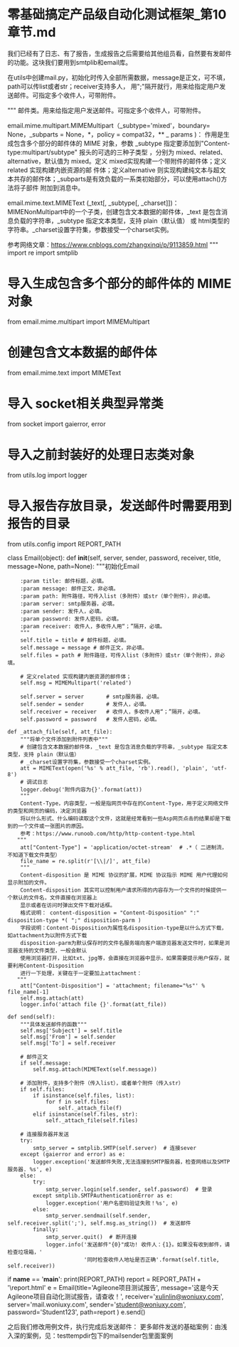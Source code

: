 # 零基础搞定产品级自动化测试框架_第10章节.md

我们已经有了日志、有了报告，生成报告之后需要给其他组员看，自然要有发邮件的功能。这块我们要用到smtplib和email库。

在utils中创建mail.py，初始化时传入全部所需数据，message是正文，可不填，path可以传list或者str；receiver支持多人，
用";"隔开就行，用来给指定用户发送邮件。可指定多个收件人，可带附件。

"""
邮件类。用来给指定用户发送邮件。可指定多个收件人，可带附件。

email.mime.multipart.MIMEMultipart（_subtype='mixed'，boundary= None，_subparts = None，*，policy = compat32，** _ params )：
作用是生成包含多个部分的邮件体的 MIME 对象，参数 _subtype 指定要添加到"Content-type:multipart/subtype" 报头的可选的三种子类型
，分别为 mixed、related、alternative，默认值为 mixed。定义 mixed实现构建一个带附件的邮件体；定义related 实现构建内嵌资源的邮
件体；定义alternative 则实现构建纯文本与超文本共存的邮件体；_subparts是有效负载的一系类初始部分，可以使用attach()方法将子部件
附加到消息中。

email.mime.text.MIMEText (_text[, _subtype[, _charset]])：
MIMENonMultipart中的一个子类，创建包含文本数据的邮件体，_text 是包含消息负载的字符串，_subtype 指定文本类型，支持 plain（默认值）
或 html类型的字符串。_charset设置字符集，参数接受一个charset实例。

参考网络文章：https://www.cnblogs.com/zhangxinqi/p/9113859.html
"""
import re
import smtplib
# 导入生成包含多个部分的邮件体的 MIME 对象
from email.mime.multipart import MIMEMultipart
# 创建包含文本数据的邮件体
from email.mime.text import MIMEText
# 导入 socket相关典型异常类
from socket import gaierror, error
# 导入之前封装好的处理日志类对象
from utils.log import logger
# 导入报告存放目录，发送邮件时需要用到报告的目录
from utils.config import REPORT_PATH


class Email(object):
    def __init__(self, server, sender, password, receiver, title, message=None, path=None):
        """初始化Email

        :param title: 邮件标题，必填。
        :param message: 邮件正文，非必填。
        :param path: 附件路径，可传入list（多附件）或str（单个附件），非必填。
        :param server: smtp服务器，必填。
        :param sender: 发件人，必填。
        :param password: 发件人密码，必填。
        :param receiver: 收件人，多收件人用“；”隔开，必填。
        """
        self.title = title # 邮件标题，必填。
        self.message = message # 邮件正文，非必填。
        self.files = path # 附件路径，可传入list（多附件）或str（单个附件），非必填。

        # 定义related 实现构建内嵌资源的邮件体；
        self.msg = MIMEMultipart('related')

        self.server = server       # smtp服务器，必填。
        self.sender = sender       # 发件人，必填。
        self.receiver = receiver   # 收件人，多收件人用“；”隔开，必填。
        self.password = password   # 发件人密码，必填。

    def _attach_file(self, att_file):
        """将单个文件添加到附件列表中"""
        # 创建包含文本数据的邮件体，_text 是包含消息负载的字符串，_subtype 指定文本类型，支持 plain（默认值）
        # _charset设置字符集，参数接受一个charset实例。
        att = MIMEText(open('%s' % att_file, 'rb').read(), 'plain', 'utf-8')
        # 调试日志
        logger.debug('附件内容为{}'.format(att))
        """
        Content-Type，内容类型，一般是指网页中存在的Content-Type，用于定义网络文件的类型和网页的编码，决定浏览器
        将以什么形式、什么编码读取这个文件，这就是经常看到一些Asp网页点击的结果却是下载到的一个文件或一张图片的原因。
        参考：https://www.runoob.com/http/http-content-type.html
       """
        att["Content-Type"] = 'application/octet-stream'  # .*（ 二进制流，不知道下载文件类型）
        file_name = re.split(r'[\\|/]', att_file)
        """
        Content-disposition 是 MIME 协议的扩展，MIME 协议指示 MIME 用户代理如何显示附加的文件。
        Content-disposition 其实可以控制用户请求所得的内容存为一个文件的时候提供一个默认的文件名，文件直接在浏览器上
        显示或者在访问时弹出文件下载对话框。
        格式说明： content-disposition = "Content-Disposition" ":" disposition-type *( ";" disposition-parm ) 　
        字段说明：Content-Disposition为属性名disposition-type是以什么方式下载，如attachment为以附件方式下载
        disposition-parm为默认保存时的文件名服务端向客户端游览器发送文件时，如果是浏览器支持的文件类型，一般会默认
        使用浏览器打开，比如txt、jpg等，会直接在浏览器中显示，如果需要提示用户保存，就要利用Content-Disposition
        进行一下处理，关键在于一定要加上attachment：
       """
        att["Content-Disposition"] = 'attachment; filename="%s"' % file_name[-1]
        self.msg.attach(att)
        logger.info('attach file {}'.format(att_file))

    def send(self):
        """具体发送邮件的函数"""
        self.msg['Subject'] = self.title
        self.msg['From'] = self.sender
        self.msg['To'] = self.receiver

        # 邮件正文
        if self.message:
            self.msg.attach(MIMEText(self.message))

        # 添加附件，支持多个附件（传入list），或者单个附件（传入str）
        if self.files:
            if isinstance(self.files, list):
                for f in self.files:
                    self._attach_file(f)
            elif isinstance(self.files, str):
                self._attach_file(self.files)

        # 连接服务器并发送
        try:
            smtp_server = smtplib.SMTP(self.server)  # 连接sever
        except (gaierror and error) as e:
            logger.exception('发送邮件失败,无法连接到SMTP服务器，检查网络以及SMTP服务器. %s', e)
        else:
            try:
                smtp_server.login(self.sender, self.password)  # 登录
            except smtplib.SMTPAuthenticationError as e:
                logger.exception('用户名密码验证失败！%s', e)
            else:
                smtp_server.sendmail(self.sender, self.receiver.split(';'), self.msg.as_string())  # 发送邮件
            finally:
                smtp_server.quit()  # 断开连接
                logger.info('发送邮件"{0}"成功! 收件人：{1}。如果没有收到邮件，请检查垃圾箱，'
                            '同时检查收件人地址是否正确'.format(self.title, self.receiver))


if __name__ == '__main__':
    print(REPORT_PATH)
    report = REPORT_PATH + '\\report.html'
    e = Email(title='Agileone项目测试报告',
              message='这是今天Agileone项目自动化测试报告，请查收！',
              receiver='xulinlin@woniuxy.com',
              server='mail.woniuxy.com',
              sender='student@woniuxy.com',
              password='Student123',
              path=report
              )
    e.send()

之后我们修改用例文件，执行完成后发送邮件：
更多邮件发送的基础案例：由浅入深的案例，见：testtempdir包下的mailsender包里面案例
